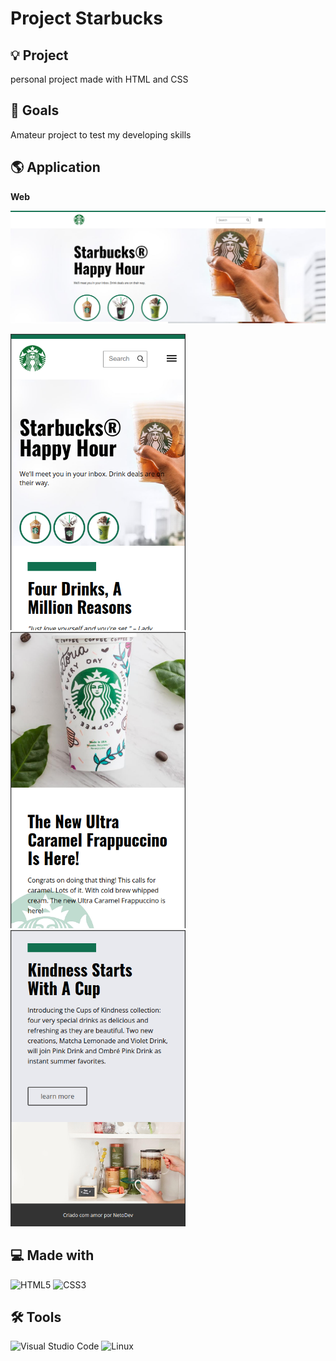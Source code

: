 # Project Starbucks

## 💡 Project
personal project made with HTML and CSS

## 🎯 Goals
Amateur project to test my developing skills

## 🌎 Application

**Web**

<img src=".github/project1.png" width="908" height="auto">
<p float="left">
<img src=".github/mobile2.png" width="280" height="auto">
<img src=".github/mobile3.png" width="280" height="auto">
<img src=".github/mobile1.png" width="280" height="auto">
</p>

## 💻 Made with
![HTML5](https://img.shields.io/badge/html5-%23E34F26.svg?style=for-the-badge&logo=html5&logoColor=white)
![CSS3](https://img.shields.io/badge/css3-%231572B6.svg?style=for-the-badge&logo=css3&logoColor=white)

## 🛠️ Tools
![Visual Studio Code](https://img.shields.io/badge/Visual%20Studio%20Code-0078d7.svg?style=for-the-badge&logo=visual-studio-code&logoColor=white)
![Linux](https://img.shields.io/badge/Linux-FCC624?style=for-the-badge&logo=linux&logoColor=black)




